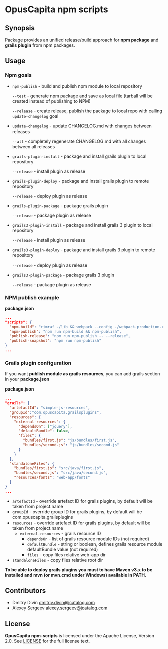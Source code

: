 # OpusCapita npm scripts

## Synopsis

Package provides an unified release/build approach for **npm package** and **grails plugin** from npm packages.

## Usage

### Npm goals

* `npm-publish` - build and publish npm module to local repository

  `--test` - generate npm package and save as local file (tarball will be created instead of publishing to NPM)

  `--release` - create release, publish the package to local repo with calling `update-changelog` goal 
  
* `update-changelog` - update CHANGELOG.md with changes between releases

  `--all` - completely regenerate CHANGELOG.md with all changes between all releases

* `grails-plugin-install` - package and install grails plugin to local repository

  `--release` - install plugin as release

* `grails-plugin-deploy` - package and install grails plugin to remote repository

  `--release` - deploy plugin as release

* `grails-plugin-package` - package grails plugin

  `--release` - package plugin as release

* `grails3-plugin-install` - package and install grails 3 plugin to local repository

  `--release` - install plugin as release

* `grails3-plugin-deploy` - package and install grails 3 plugin to remote repository

  `--release` - deploy plugin as release

* `grails3-plugin-package` - package grails 3 plugin

  `--release` - package plugin as release
  
### NPM publish example

**package.json**

```json
...
"scripts": {
  "npm-build": "rimraf ./lib && webpack --config ./webpack.production.config",
  "npm-publish": "npm run npm-build && npm-publish",
  "publish-release": "npm run npm-publish -- --release",
  "publish-snapshot": "npm run npm-publish"
}
...
```

### Grails plugin configuration
If you want **publish module as grails resources**, you can add grails section in your **package.json**

**package.json**

```json
...
"grails": {
  "artefactId": "simple-js-resources",
  "groupId":"com.opuscapita.grailsplugins",
  "resources": {
    "external-resources": {
      "dependsOn": ["jquery"],
      "defaultBundle": false,
      "files": {
        "bundles/first.js": "js/bundles/first.js",
        "bundles/second.js": "js/bundles/second.js"
      }
    }
  },
  "standaloneFiles": {
    "bundles/first.js": "src/java/first.js",
    "bundles/second.js": "src/java/second.js",
    "resources/fonts": "web-app/fonts"
  }
}
...
```

* `artefactId` - override artefact ID for grails plugins, by default will be taken from project.name
* `groupId` - override group ID for grails plugins, by default will be com.opuscapita.grailsplugins
* `resources` - override artefact ID for grails plugins, by default will be taken from project.name
    * `external-resources` - grails resource ID
        * `dependsOn` - list of grails resource module IDs (not required)
        * `defaultBundle` - string or boolean, defines grails resource module defaultBundle value (not required)
        * `files` - copy files relative web-app dir
* `standaloneFiles` - copy files relative root dir

**To be able to deploy grails plugins you must to have Maven v3.x to be installed
and mvn (or mvn.cmd under Windows) available in PATH.**

## Contributors

* Dmitry Divin dmitriy.divin@jcatalog.com
* Alexey Sergeev alexey.sergeev@jcatalog.com

## License

**OpusCapita npm-scripts** is licensed under the Apache License, Version 2.0. See [LICENSE](./LICENSE) for the full license text.
